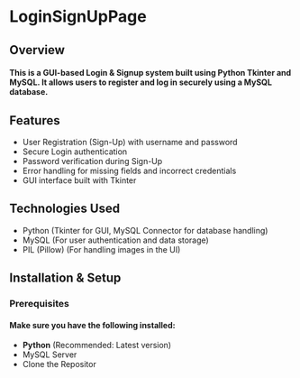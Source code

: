 # LoginSignUpPage

## Overview
#### This is a GUI-based Login & Signup system built using Python Tkinter and MySQL. It allows users to register and log in securely using a MySQL database.

## Features

- User Registration (Sign-Up) with username and password
- Secure Login authentication
- Password verification during Sign-Up
- Error handling for missing fields and incorrect credentials
- GUI interface built with Tkinter

## Technologies Used

- Python (Tkinter for GUI, MySQL Connector for database handling)
- MySQL (For user authentication and data storage)
- PIL (Pillow) (For handling images in the UI)


## Installation & Setup

### Prerequisites

#### Make sure you have the following installed:
- <strong>Python</strong> (Recommended: Latest version)
- MySQL Server
- Clone the Repositor